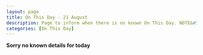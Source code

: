 ```yaml
---
layout: page
title: On This Day - 21 August
description: Page to inform when there is no known On This Day. NOTE&#58; There may still be comments.
categories: [On This Day]
---
```


**Sorry no known details for today**

